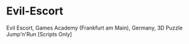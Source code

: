 # Evil-Escort
Evil Escort, Games Academy (Frankfurt am Main), Germany, 3D Puzzle Jump'n'Run [Scripts Only]
